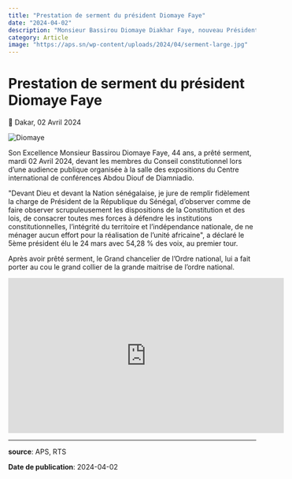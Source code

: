 ```yaml
---
title: "Prestation de serment du président Diomaye Faye"
date: "2024-04-02"
description: "Monsieur Bassirou Diomaye Diakhar Faye, nouveau Président de la République, a prêté serment ce 02 Avril 2024"
category: Article
image: "https://aps.sn/wp-content/uploads/2024/04/serment-large.jpg"
---
```


# Prestation de serment du président Diomaye Faye

📅 Dakar, 02 Avril 2024

<img src="https://aps.sn/wp-content/uploads/2024/04/serment-large.jpg" alt="Diomaye" loading="lazy" fetchpriority="high">

Son Excellence Monsieur Bassirou Diomaye Faye, 44 ans, a prêté serment, mardi 02 Avril 2024, devant les membres du Conseil constitutionnel lors d’une audience publique organisée à la salle des expositions du Centre international de conférences Abdou Diouf de Diamniadio.

"Devant Dieu et devant la Nation sénégalaise, je jure de remplir fidèlement la charge de Président de la République du Sénégal, d’observer comme de faire observer scrupuleusement les dispositions de la Constitution et des lois, de consacrer toutes mes forces à défendre les institutions constitutionnelles, l’intégrité du territoire et l’indépendance nationale, de ne ménager aucun effort pour la réalisation de l’unité africaine", a déclaré le 5ème président élu le 24 mars avec 54,28 % des voix, au premier tour.

Après avoir prêté serment, le Grand chancelier de l’Ordre national, lui a fait porter au cou le grand collier de la grande maitrise de l’ordre national.

<iframe width="560" height="315" src="https://www.youtube.com/embed/58ek6dOGayo?rel=0&modestbranding=1&origin=https://www.vie-publique.sn" frameborder="0" allow="autoplay; encrypted-media" allowfullscreen></iframe>

---

**source**: APS, RTS

**Date de publication**: 2024-04-02
